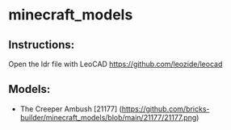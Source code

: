 # minecraft_models

## Instructions:

Open the ldr file with LeoCAD https://github.com/leozide/leocad

## Models:

- The Creeper Ambush [21177] (https://github.com/bricks-builder/minecraft_models/blob/main/21177/21177.png)
